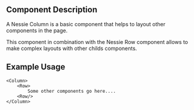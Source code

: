 Component Description
---------------------

A Nessie Column is a basic component that helps to layout other components in the page.

This component in combination with the Nessie Row component allows to make complex layouts with other childs components.

Example Usage
-------------

    <Column>
		<Row>
			Some other components go here....
		<Row/>
    </Column>
